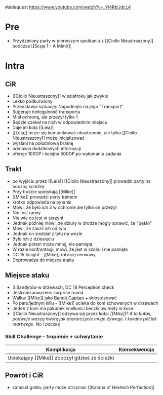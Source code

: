 #sidequest 
https://www.youtube.com/watch?v=_Yi4RbUdcL4
# Pre
* Przydzielony party w pierwszym spotkaniu z [[Ciollo Nieustraszony]] podczas [[Sesja 1 - A Mimir]]

# Intra
## CiR
* [[Ciollo Nieustraszony]] w szlafroku jak zwykle
* Lekko podkurwiony
* Przedstawia sytuację: Napadnięto na jego "Transport"
* Sugeruje nielegalność transportu
* Miał ochronę, ale przeżył tylko 1
* Będzie czekał na nich w odpowiednim miejscu
* Daje im kota [[Leia]]
* [[Leia]] może się komunikować obustronnie, ale tylko [[Ciollo Nieustraszony]] może inicjalizować
* wysłani na południową bramę
* odmawia dodatkowych informacji
* oferuje 100GP i kolejne 500GP po wykonaniu zadania

## Trakt
* po wyjściu przez [[Leia]] [[Ciollo Nieustraszony]] prowadzi party na boczną ścieżkę
* Przy trakcie spotykają [[Mike]]
* [[Mike]] prowadzi party traktem
* krótko odpowiada na pytania
* Mówi, że było ich 3 w ochronie ale tylko on przeżył
* Nie jest ranny
* Nie wie co jest w skrzyni
* Jednak później mówi, że dziury w drodze mogły sprawić, że "pękło"
* Mówi, że zaszli ich od tyłu
* Jednak on siedział z tyłu na wozie
* Było ich z dziesięciu
* Jednak potem może mniej, nie pamięta
* W razie konfrontacji, mówi, że jest w szoku i nie pamięta
* DC 15 Insight - [[Mike]] robi się nerwowy
* Doprowadza do miejsca ataku

## Miejsce ataku
* 3 Bandytów w drzewach, DC 18 Perception check
* Jeśli niezauważeni: surprise round
* Walka: [[Mike]] jako [Bandit Capitan](https://roll20.net/compendium/dnd5e/Bandit%20Captain) + #dostosować
* Po paru/jednym killu - [[Mike]] ucieka do koni schowanych w drzewach
* Jeden z koni ma pakunek wielkości beczki owinięty w koce
* [[Ciollo Nieustraszony]] odzywa się przez kota: *[[Mike]]? A to kutas, podwoje waszą kwotę jak dostarczycie mi go żywego. I kolejne pół jak martwego. No i paczkę*
### Skill Challenge - tropienie + schwytanie

| Komplikacja                                   | Konsekwencja |
| --------------------------------------------- | ------------ |
| Uciekający [[Mike]] zboczył gdzieś ze ścieżki |              |


## Powrót i CiR
* zamiast golda, party może otrzymać [[Katana of Hextech Perfection]]